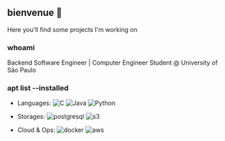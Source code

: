 ## bienvenue 👋

Here you'll find some projects I'm working on

### whoami

Backend Software Engineer | Computer Engineer Student @ University of São Paulo

### apt list --installed

- Languages: 
  ![C](https://img.shields.io/badge/C-00599C?style=flat&logo=c&logoColor=white)
  ![Java](https://img.shields.io/badge/Java-ED8B00?style=flat&logo=openjdk&logoColor=white)
  ![Python](https://img.shields.io/badge/Python-3776AB?style=flat&logo=python&logoColor=white)
  
- Storages: 
  ![postgresql](https://img.shields.io/badge/-PostgreSQL-4169E1?style=flat&logo=postgresql&logoColor=FFFFFF)
  ![s3](https://img.shields.io/badge/-Amazon%20S3-569A31?style=flat&logo=amazons3&logoColor=FFFFFF)
  
- Cloud & Ops: 
  ![docker](https://img.shields.io/badge/-Docker-2496ED?style=flat&logo=docker&logoColor=FFFFFF)
  ![aws](https://img.shields.io/badge/Amazon_AWS-232F3E?style=flat&logo=amazon-aws&logoColor=white)



